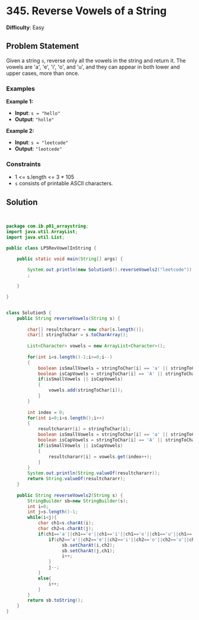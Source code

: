 # 345. Reverse Vowels of a String

**Difficulty**: Easy

## Problem Statement
Given a string `s`, reverse only all the vowels in the string and return it. The vowels are 'a', 'e', 'i', 'o', and 'u', and they can appear in both lower and upper cases, more than once.

### Examples

**Example 1:**
- **Input**: `s = "hello"`
- **Output**: `"holle"`

**Example 2:**
- **Input**: `s = "leetcode"`
- **Output**: `"leotcede"`

### Constraints
- 1 <= s.length <= 3 * 105
- `s` consists of printable ASCII characters.

## Solution

```java


package com.ib.p01_arraystring;
import java.util.ArrayList;
import java.util.List;

public class LP5RevVowelInString {

	public static void main(String[] args) {
		
		System.out.println(new Solution5().reverseVowels2("leetcode"));
		;

	}

}


class Solution5 {
    public String reverseVowels(String s) {
    	
    	char[] resultchararr = new char[s.length()];
    	char[] stringToChar = s.toCharArray();
    	
    	List<Character> vowels = new ArrayList<Character>();
    	
    	for(int i=s.length()-1;i>=0;i--)
    	{
    		boolean isSmallVowels = stringToChar[i] == 'a' || stringToChar[i] == 'e' || stringToChar[i] == 'i' || stringToChar[i] == 'o' || stringToChar[i] == 'u';
    		boolean isCapVowels = stringToChar[i] == 'A' || stringToChar[i] == 'E' || stringToChar[i] == 'I' || stringToChar[i] == 'O' || stringToChar[i] == 'U';
    		if(isSmallVowels || isCapVowels)
    		{
    			vowels.add(stringToChar[i]);
    		}
    	}
    	
    	int index = 0;
    	for(int i=0;i<s.length();i++)
    	{
    		resultchararr[i] = stringToChar[i];
    		boolean isSmallVowels = stringToChar[i] == 'a' || stringToChar[i] == 'e' || stringToChar[i] == 'i' || stringToChar[i] == 'o' || stringToChar[i] == 'u';
    		boolean isCapVowels = stringToChar[i] == 'A' || stringToChar[i] == 'E' || stringToChar[i] == 'I' || stringToChar[i] == 'O' || stringToChar[i] == 'U';
    		if(isSmallVowels || isCapVowels)
    		{
    			resultchararr[i] = vowels.get(index++);
    		}
    	}
    	System.out.println(String.valueOf(resultchararr));
    	return String.valueOf(resultchararr);
    }
    
    public String reverseVowels2(String s) {
        StringBuilder sb=new StringBuilder(s);
        int i=0;
        int j=s.length()-1;
        while(i<j){
            char ch1=s.charAt(i);
            char ch2=s.charAt(j);
            if(ch1=='a'||ch1=='e'||ch1=='i'||ch1=='o'||ch1=='u'||ch1=='A'||ch1=='E'||ch1=='I'||ch1=='O'||ch1=='U'){
                if(ch2=='a'||ch2=='e'||ch2=='i'||ch2=='o'||ch2=='u'||ch2=='A'||ch2=='E'||ch2=='I'||ch2=='O'||ch2=='U'){
                     sb.setCharAt(i,ch2);
                     sb.setCharAt(j,ch1);
                     i++;
                }
                j--;
            }
            else{
                i++;
            }
        }
        return sb.toString();
    }
}